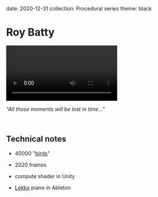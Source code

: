 date: 2020-12-31
collection: Procedural series
theme: black

Roy Batty
=========

![](tears-in-rain-with-sound.mp4)

*"All those moments will be lost in time..."*

<br/>


Technical notes
---------------

* 40000 "[birds][boids]"
* 2020 frames
* compute shader in Unity
* [Lekko][] piano in Ableton

  [boids]: https://www.red3d.com/cwr/boids/
  [Lekko]: https://feltinstruments.com/Lekko
